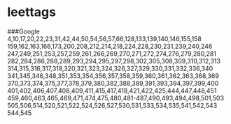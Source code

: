 # leettags
###Google
4,10,17,20,22,23,31,42,44,50,54,56,57,66,128,133,139,140,146,155,158  
159,162,163,166,173,200,208,212,214,218,224,228,230,231,239,240,246  
247,249,251,253,257,259,261,266,269,270,271,272,274,276,279,280,281  
282,284,286,288,289,293,294,295,297,298,302,305,308,309,310,312,313  
314,315,316,317,318,320,321,323,324,326,327,329,330,331,332,336,340  
341,345,346,348,351,353,354,356,357,358,359,360,361,362,363,368,369  
370,373,374,375,377,378,379,380,382,388,389,391,393,394,397,399,400  
401,402,406,407,408,409,411,415,417,418,421,422,425,444,447,448,451  
459,460,463,465,469,471,474,475,480,481-487,490,493,494,498,501,503  
505,506,514,520,521,522,524,526,527,530,531,533,534,535,541,542,543  
544,545
